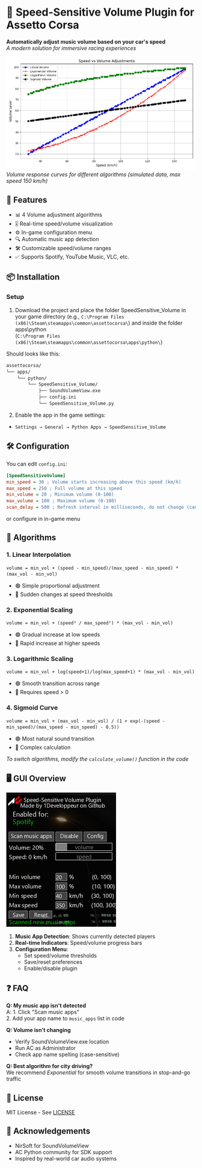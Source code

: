 # 🎵 Speed-Sensitive Volume Plugin for Assetto Corsa

**Automatically adjust music volume based on your car's speed**  
*A modern solution for immersive racing experiences*

![Algorithm Comparison Graph](./algorithm_graph.png)  
*Volume response curves for different algorithms (simulated data, max speed 150 km/h)*

## 🚀 Features
- 📊 4 Volume adjustment algorithms
- 🎚️ Real-time speed/volume visualization
- ⚙️ In-game configuration menu
- 🔍 Automatic music app detection
- 🛠️ Customizable speed/volume ranges
- ✅ Supports Spotify, YouTube Music, VLC, etc.

## 📦 Installation

### Setup
1. Download the project and place the folder SpeedSensitive_Volume in your game directory (e.g., `C:\Program Files (x86)\Steam\steamapps\common\assettocorsa\`) and inside the folder apps\python\
(`C:\Program Files (x86)\Steam\steamapps\common\assettocorsa\apps\python\`)

Should looks like this:
```bash
assettocorsa/
└── apps/
    └── python/
        └── SpeedSensitive_Volume/
            ├── SoundVolumeView.exe
            ├── config.ini
            └── SpeedSensitive_Volume.py
```

2. Enable the app in the game settings:
- `Settings → General → Python Apps → SpeedSensitive_Volume`

## 🛠️ Configuration

You can edit `config.ini`:
```ini
[SpeedSensitiveVolume]
min_speed = 30 ; Volume starts increasing above this speed (km/h)
max_speed = 250 ; Full volume at this speed
min_volume = 20 ; Minimum volume (0-100)
max_volume = 100 ; Maximum volume (0-100)
scan_delay = 500 ; Refresh interval in milliseconds, do not change (can significatly increase CPU usage)
```
or configure in in-game menu

## 🧮 Algorithms

### 1. Linear Interpolation
```python3
volume = min_vol + (speed - min_speed)/(max_speed - min_speed) * (max_vol - min_vol)
```

- 🟢 Simple proportional adjustment
- 🔴 Sudden changes at speed thresholds

### 2. Exponential Scaling

```python3
volume = min_vol + (speed² / max_speed²) * (max_vol - min_vol)
```

- 🟢 Gradual increase at low speeds
- 🔴 Rapid increase at higher speeds

### 3. Logarithmic Scaling

```python3
volume = min_vol + log(speed+1)/log(max_speed+1) * (max_vol - min_vol)
```

- 🟢 Smooth transition across range
- 🔴 Requires speed > 0

### 4. Sigmoid Curve

```python3
volume = min_vol + (max_vol - min_vol) / (1 + exp(-(speed - min_speed)/(max_speed - min_speed) - 0.5))
```

- 🟢 Most natural sound transition
- 🔴 Complex calculation

*To switch algorithms, modify the `calculate_volume()` function in the code*

## 🖥️ GUI Overview
![Plugin Interface](./gui_preview.png)

1. **Music App Detection**: Shows currently detected players
2. **Real-time Indicators**: Speed/volume progress bars
3. **Configuration Menu**: 
   - Set speed/volume thresholds
   - Save/reset preferences
   - Enable/disable plugin

## ❓ FAQ

**Q: My music app isn't detected**  
A: 1. Click "Scan music apps"  
   2. Add your app name to `music_apps` list in code

**Q: Volume isn't changing**  
- Verify SoundVolumeView.exe location
- Run AC as Administrator
- Check app name spelling (case-sensitive)

**Q: Best algorithm for city driving?**  
We recommend *Exponential* for smooth volume transitions in stop-and-go traffic

## 📜 License
MIT License - See [LICENSE](LICENSE)

## 🙏 Acknowledgements
- NirSoft for SoundVolumeView
- AC Python community for SDK support
- Inspired by real-world car audio systems
